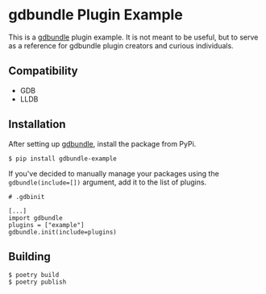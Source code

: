 # gdbundle Plugin Example

This is a [gdbundle](https://github.com/memfault/gdbundle) plugin example. It is not meant to be useful, but to serve as a reference for gdbundle plugin creators and curious individuals.

## Compatibility

- GDB
- LLDB

## Installation

After setting up [gdbundle](https://github.com/memfault/gdbundle), install the package from PyPi. 

```
$ pip install gdbundle-example
```

If you've decided to manually manage your packages using the `gdbundle(include=[])` argument,
add it to the list of plugins.

```
# .gdbinit

[...]
import gdbundle
plugins = ["example"]
gdbundle.init(include=plugins)
```

## Building

```
$ poetry build
$ poetry publish
```
